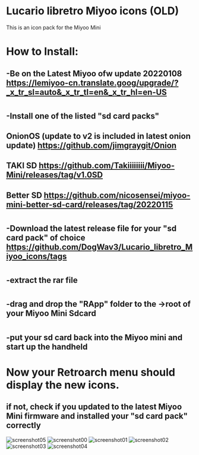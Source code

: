 # Lucario libretro Miyoo icons (OLD)

This is an icon pack for the Miyoo Mini 

# How to Install:
## -Be on the Latest Miyoo ofw update 20220108 https://lemiyoo-cn.translate.goog/upgrade/?_x_tr_sl=auto&_x_tr_tl=en&_x_tr_hl=en-US
#
## -Install one of the listed "sd card packs"
## OnionOS (update to v2 is included in latest onion update) https://github.com/jimgraygit/Onion
## TAKI SD https://github.com/Takiiiiiiii/Miyoo-Mini/releases/tag/v1.0SD
## Better SD https://github.com/nicosensei/miyoo-mini-better-sd-card/releases/tag/20220115
#
## -Download the latest release file for your "sd card pack" of choice https://github.com/DogWav3/Lucario_libretro_Miyoo_icons/tags
#
## -extract the rar file 
#
## -drag and drop the "RApp" folder to the ->root of your Miyoo Mini Sdcard
#
## -put your sd card back into the Miyoo mini and start up the handheld
#
# Now your Retroarch menu should display the new icons.
## if not, check if you updated to the latest Miyoo Mini firmware and installed your "sd card pack" correctly 
![screenshot05](https://user-images.githubusercontent.com/25871524/149636596-33e8815b-7b9a-49df-8e21-0be2e489e80f.png)
![screenshot00](https://user-images.githubusercontent.com/25871524/149636597-95c84191-23dc-4de2-9f60-837a91c45730.png)
![screenshot01](https://user-images.githubusercontent.com/25871524/149636598-060dd54f-fc33-4f0b-81d5-82b7a3a16dd0.png)
![screenshot02](https://user-images.githubusercontent.com/25871524/149636599-25acba89-5527-4afc-a808-048252459650.png)
![screenshot03](https://user-images.githubusercontent.com/25871524/149636600-85664755-8e40-4c97-94df-52f652c69118.png)
![screenshot04](https://user-images.githubusercontent.com/25871524/149636602-003aa64e-999e-4a24-aa75-4110932ef39a.png)
